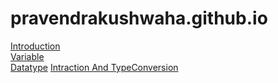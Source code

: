 # pravendrakushwaha.github.io

<a href="Introduction.md">Introduction</a> <br>	
<a href="variable.md">Variable</a> <br>	
<a href="datatype.md">Datatype</a>
<a href="IntractionAndTypeConversion.md">Intraction And TypeConversion</a>

